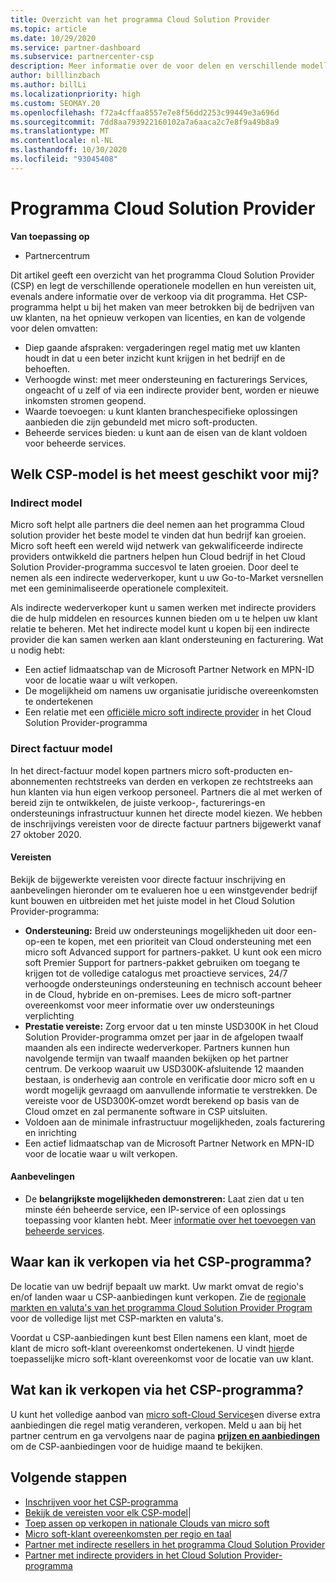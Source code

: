 ```yaml
---
title: Overzicht van het programma Cloud Solution Provider
ms.topic: article
ms.date: 10/29/2020
ms.service: partner-dashboard
ms.subservice: partnercenter-csp
description: Meer informatie over de voor delen en verschillende modellen in het Cloud Solution Provider-programma (CSP) waarmee u uw bedrijf kunt laten groeien met nieuwe klanten en nieuwe expertise.
author: billlinzbach
ms.author: billLi
ms.localizationpriority: high
ms.custom: SEOMAY.20
ms.openlocfilehash: f72a4cffaa8557e7e8f56dd2253c99449e3a696d
ms.sourcegitcommit: 7dd8aa793922160102a7a6aaca2c7e8f9a49b8a9
ms.translationtype: MT
ms.contentlocale: nl-NL
ms.lasthandoff: 10/30/2020
ms.locfileid: "93045408"
---
```

# <a name="cloud-solution-provider-program"></a>Programma Cloud Solution Provider 

**Van toepassing op**

- Partnercentrum

Dit artikel geeft een overzicht van het programma Cloud Solution Provider (CSP) en legt de verschillende operationele modellen en hun vereisten uit, evenals andere informatie over de verkoop via dit programma.  Het CSP-programma helpt u bij het maken van meer betrokken bij de bedrijven van uw klanten, na het opnieuw verkopen van licenties, en kan de volgende voor delen omvatten: 

- Diep gaande afspraken: vergaderingen regel matig met uw klanten houdt in dat u een beter inzicht kunt krijgen in het bedrijf en de behoeften.
- Verhoogde winst: met meer ondersteuning en facturerings Services, ongeacht of u zelf of via een indirecte provider bent, worden er nieuwe inkomsten stromen geopend.  
- Waarde toevoegen: u kunt klanten branchespecifieke oplossingen aanbieden die zijn gebundeld met micro soft-producten.
- Beheerde services bieden: u kunt aan de eisen van de klant voldoen voor beheerde services. 

## <a name="which-csp-model-is-best-for-me"></a>Welk CSP-model is het meest geschikt voor mij?

### <a name="indirect-model"></a>Indirect model

Micro soft helpt alle partners die deel nemen aan het programma Cloud solution provider het beste model te vinden dat hun bedrijf kan groeien. Micro soft heeft een wereld wijd netwerk van gekwalificeerde indirecte providers ontwikkeld die partners helpen hun Cloud bedrijf in het Cloud Solution Provider-programma succesvol te laten groeien. Door deel te nemen als een indirecte wederverkoper, kunt u uw Go-to-Market versnellen met een geminimaliseerde operationele complexiteit. 

Als indirecte wederverkoper kunt u samen werken met indirecte providers die de hulp middelen en resources kunnen bieden om u te helpen uw klant relatie te beheren. Met het indirecte model kunt u kopen bij een indirecte provider die kan samen werken aan klant ondersteuning en facturering.
Wat u nodig hebt: 

- Een actief lidmaatschap van de Microsoft Partner Network en MPN-ID voor de locatie waar u wilt verkopen.
- De mogelijkheid om namens uw organisatie juridische overeenkomsten te ondertekenen
- Een relatie met een [officiële micro soft indirecte provider](https://partnercenter.microsoft.com/partner/find-a-provider) in het Cloud Solution Provider-programma

### <a name="direct-bill-model"></a>Direct factuur model

In het direct-factuur model kopen partners micro soft-producten en-abonnementen rechtstreeks van derden en verkopen ze rechtstreeks aan hun klanten via hun eigen verkoop personeel. Partners die al met werken of bereid zijn te ontwikkelen, de juiste verkoop-, facturerings-en ondersteunings infrastructuur kunnen het directe model kiezen. We hebben de inschrijvings vereisten voor de directe factuur partners bijgewerkt vanaf 27 oktober 2020.

#### <a name="requirements"></a>Vereisten

Bekijk de bijgewerkte vereisten voor directe factuur inschrijving en aanbevelingen hieronder om te evalueren hoe u een winstgevender bedrijf kunt bouwen en uitbreiden met het juiste model in het Cloud Solution Provider-programma:  

- **Ondersteuning:** Breid uw ondersteunings mogelijkheden uit door een-op-een te kopen, met een prioriteit van Cloud ondersteuning met een micro soft Advanced support for partners-pakket. U kunt ook een micro soft Premier Support for partners-pakket gebruiken om toegang te krijgen tot de volledige catalogus met proactieve services, 24/7 verhoogde ondersteunings ondersteuning en technisch account beheer in de Cloud, hybride en on-premises. Lees de micro soft-partner overeenkomst voor meer informatie over uw ondersteunings verplichting
- **Prestatie vereiste:** Zorg ervoor dat u ten minste USD300K in het Cloud Solution Provider-programma omzet per jaar in de afgelopen twaalf maanden als een indirecte wederverkoper. Partners kunnen hun navolgende termijn van twaalf maanden bekijken op het partner centrum. De verkoop waaruit uw USD300K-afsluitende 12 maanden bestaan, is onderhevig aan controle en verificatie door micro soft en u wordt mogelijk gevraagd om aanvullende informatie te verstrekken. De vereiste voor de USD300K-omzet wordt berekend op basis van de Cloud omzet en zal permanente software in CSP uitsluiten.
- Voldoen aan de minimale infrastructuur mogelijkheden, zoals facturering en inrichting
- Een actief lidmaatschap van de Microsoft Partner Network en MPN-ID voor de locatie waar u wilt verkopen.

#### <a name="recommendations"></a>Aanbevelingen

- De **belangrijkste mogelijkheden demonstreren:** Laat zien dat u ten minste één beheerde service, een IP-service of een oplossings toepassing voor klanten hebt. Meer [informatie over het toevoegen van beheerde services](https://partner.microsoft.com/solutions/managed-services). 

## <a name="where-can-i-sell-through-the-csp-program"></a>Waar kan ik verkopen via het CSP-programma?

De locatie van uw bedrijf bepaalt uw markt. Uw markt omvat de regio's en/of landen waar u CSP-aanbiedingen kunt verkopen. Zie de [regionale markten en valuta's van het programma Cloud Solution Provider Program](regional-authorization-overview.md) voor de volledige lijst met CSP-markten en valuta's.

Voordat u CSP-aanbiedingen kunt best Ellen namens een klant, moet de klant de micro soft-klant overeenkomst ondertekenen. U vindt [hier](agreements.md)de toepasselijke micro soft-klant overeenkomst voor de locatie van uw klant.  

## <a name="what-can-i-sell-through-the-csp-program"></a>Wat kan ik verkopen via het CSP-programma?

U kunt het volledige aanbod van [micro soft-Cloud Services](https://partner.microsoft.com/cloud-solution-provider/products-and-services)en diverse extra aanbiedingen die regel matig veranderen, verkopen. Meld u aan bij het partner centrum en ga vervolgens naar de pagina [**prijzen en aanbiedingen**](https://partnercenter.microsoft.com/pcv/sales) om de CSP-aanbiedingen voor de huidige maand te bekijken.

## <a name="next-steps"></a>Volgende stappen

- [Inschrijven voor het CSP-programma](enrolling-in-the-csp-program.md)
- [Bekijk de vereisten voor elk CSP-model](https://partnercenter.microsoft.com/partner/cloud-solution-provider)|
- [Toep assen op verkopen in nationale Clouds van micro soft](csp-national-clouds-overview.md)
- [Micro soft-klant overeenkomsten per regio en taal](agreements.md)
- [Partner met indirecte resellers in het programma Cloud Solution Provider](indirect-provider-tasks-in-partner-center.md)
- [Partner met indirecte providers in het Cloud Solution Provider-programma](indirect-reseller-tasks-in-partner-center.md)

